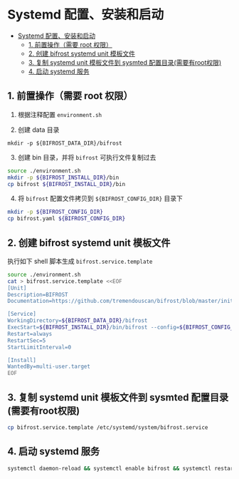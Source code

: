 # Systemd 配置、安装和启动

- [Systemd 配置、安装和启动](#systemd-配置安装和启动)
	- [1. 前置操作（需要 root 权限）](#前置操作需要-root-权限)
	- [2. 创建 bifrost systemd unit 模板文件](#创建-bifrost-systemd-unit-模板文件)
	- [3. 复制 systemd unit 模板文件到 sysmted 配置目录(需要有root权限)](#复制-systemd-unit-模板文件到-sysmted-配置目录需要有root权限)
	- [4. 启动 systemd 服务](#启动-systemd-服务)

## 1. 前置操作（需要 root 权限）

1. 根据注释配置 `environment.sh`

2. 创建 data 目录 

```
mkdir -p ${BIFROST_DATA_DIR}/bifrost
```

3. 创建 bin 目录，并将 `bifrost` 可执行文件复制过去

```bash
source ./environment.sh
mkdir -p ${BIFROST_INSTALL_DIR}/bin
cp bifrost ${BIFROST_INSTALL_DIR}/bin
```

4. 将 `bifrost` 配置文件拷贝到 `${BIFROST_CONFIG_DIR}` 目录下

```bash
mkdir -p ${BIFROST_CONFIG_DIR}
cp bifrost.yaml ${BIFROST_CONFIG_DIR}
```

## 2. 创建 bifrost systemd unit 模板文件

执行如下 shell 脚本生成 `bifrost.service.template`

```bash
source ./environment.sh
cat > bifrost.service.template <<EOF
[Unit]
Description=BIFROST
Documentation=https://github.com/tremendouscan/bifrost/blob/master/init/README.md

[Service]
WorkingDirectory=${BIFROST_DATA_DIR}/bifrost
ExecStart=${BIFROST_INSTALL_DIR}/bin/bifrost --config=${BIFROST_CONFIG_DIR}/bifrost.yaml
Restart=always
RestartSec=5
StartLimitInterval=0

[Install]
WantedBy=multi-user.target
EOF
```

## 3. 复制 systemd unit 模板文件到 sysmted 配置目录(需要有root权限)

```bash
cp bifrost.service.template /etc/systemd/system/bifrost.service
```

## 4. 启动 systemd 服务

```bash
systemctl daemon-reload && systemctl enable bifrost && systemctl restart bifrost
```

